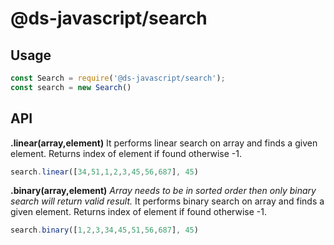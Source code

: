 # @ds-javascript/search

## Usage
```js
const Search = require('@ds-javascript/search');
const search = new Search()
```

## API

**.linear(array,element)** 
It performs linear search on array and finds a given element.
Returns index of element if found otherwise -1.
```javascript
search.linear([34,51,1,2,3,45,56,687], 45)
```

**.binary(array,element)**
*Array needs to be in sorted order then only binary search will return valid result.*
It performs binary search on array and finds a given element.
Returns index of element if found otherwise -1.
```javascript
search.binary([1,2,3,34,45,51,56,687], 45)
```